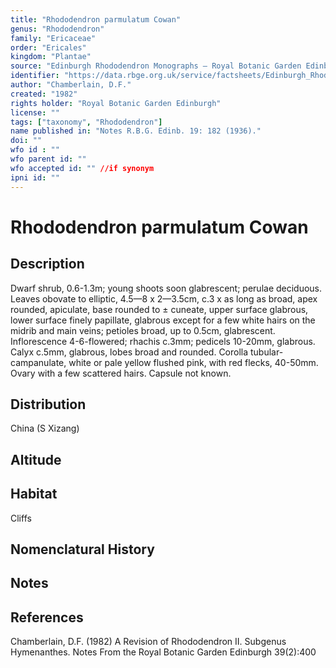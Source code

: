 ```yaml
---
title: "Rhododendron parmulatum Cowan"
genus: "Rhododendron"
family: "Ericaceae"
order: "Ericales"
kingdom: "Plantae"
source: "Edinburgh Rhododendron Monographs – Royal Botanic Garden Edinburgh"
identifier: "https://data.rbge.org.uk/service/factsheets/Edinburgh_Rhododendron_Monographs.xhtml"
author: "Chamberlain, D.F."
created: "1982"
rights holder: "Royal Botanic Garden Edinburgh"
license: ""
tags: ["taxonomy", "Rhododendron"]
name published in: "Notes R.B.G. Edinb. 19: 182 (1936)."
doi: ""
wfo id : ""
wfo parent id: ""
wfo accepted id: "" //if synonym                      
ipni id: ""
---
```


                       

# Rhododendron parmulatum Cowan

## Description
Dwarf shrub, 0.6-1.3m; young shoots soon glabrescent; perulae deciduous. Leaves obovate to elliptic, 4.5—8 x 2—3.5cm, c.3 x as long as broad, apex rounded, apiculate, base rounded to ± cuneate, upper surface glabrous, lower surface finely papillate, glabrous except for a few white hairs on the midrib and main veins; petioles broad, up to 0.5cm, glabrescent. Inflorescence 4-6-flowered; rhachis c.3mm; pedicels 10-20mm, glabrous. Calyx c.5mm, glabrous, lobes broad and rounded. Corolla tubular-campanulate, white or pale yellow flushed pink, with red flecks, 40-50mm. Ovary with a few scattered hairs. Capsule not known.

## Distribution
China (S Xizang)

## Altitude


## Habitat
Cliffs

## Nomenclatural History

                       
## Notes


## References

Chamberlain, D.F. (1982) A Revision of Rhododendron II. Subgenus Hymenanthes. Notes From the Royal Botanic Garden Edinburgh 39(2):400

